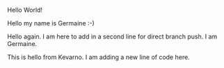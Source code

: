 Hello World!


Hello my name is Germaine :-)

Hello again. I am here to add in a second line for direct branch push. I am Germaine.

This is hello from Kevarno. I am adding a new line of code here.

